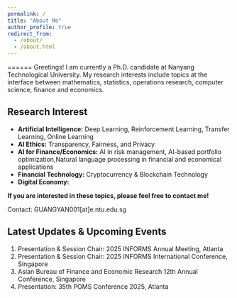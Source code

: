 ```yaml
---
permalink: /
title: "About Me"
author_profile: true
redirect_from: 
  - /about/
  - /about.html
---
```

======
Greetings! I am currently a Ph.D. candidate at Nanyang Technological University. My research interests include topics at the interface between mathematics, statistics, operations research, computer science, finance and economics.

## Research Interest

- **Artificial Intelligence:** Deep Learning, Reinforcement Learning, Transfer Learning, Online Learning
- **AI Ethics:** Transparency, Fairness, and Privacy
- **AI for Finance/Economics:** AI in risk management, AI-based portfolio optimization,Natural language processing in financial and economical applications
- **Financial Technology:** Cryptocurrency & Blockchain Technology
- **Digital Economy:** 


**If you are interested in these topics, please feel free to contact me!**

Contact: GUANGYAN001[at]e.ntu.edu.sg 

## Latest Updates & Upcoming Events

1. Presentation & Session Chair: 2025 INFORMS Annual Meeting, Atlanta
2. Presentation & Session Chair: 2025 INFORMS International Conference, Singapore
3. Asian Bureau of Finance and Economic Research 12th Annual Conference, Singapore
4. Presentation: 35th POMS Conference 2025, Atlanta








